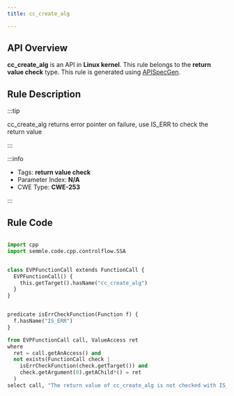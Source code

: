 ```yaml
---
title: cc_create_alg

---
```



## API Overview
**cc_create_alg** is an API in **Linux kernel**. This rule belongs to the **return value check** type. This rule is generated using [APISpecGen](../../tools/APISpecGen).
## Rule Description

:::tip

cc_create_alg returns error pointer on failure, use IS_ERR to check the return value

:::

:::info

- Tags: **return value check**
- Parameter Index: **N/A**
- CWE Type: **CWE-253**

:::

## Rule Code
```python

import cpp
import semmle.code.cpp.controlflow.SSA


class EVPFunctionCall extends FunctionCall {
  EVPFunctionCall() {
    this.getTarget().hasName("cc_create_alg")
  }
}


predicate isErrCheckFunction(Function f) {
  f.hasName("IS_ERR") 
}

from EVPFunctionCall call, ValueAccess ret
where
  ret = call.getAnAccess() and
  not exists(FunctionCall check |
    isErrCheckFunction(check.getTarget()) and
    check.getArgument(0).getAChild*() = ret
  )
select call, "The return value of cc_create_alg is not checked with IS_ERR."
    
```